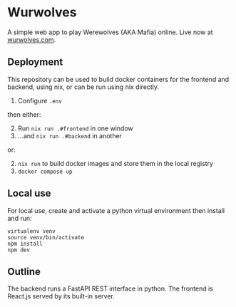Wurwolves
=========

A simple web app to play Werewolves (AKA Mafia) online. Live now at [wurwolves.com](https://www.wurwolves.com).

Deployment
----------

This repository can be used to build docker containers for the frontend and backend, using nix, or can be run using nix directly. 

1. Configure `.env`

then either:

2. Run `nix run .#frontend` in one window
3. ...and `nix run .#backend` in another

or:

2. `nix run` to build docker images and store them in the local registry
3. `docker compose up`


Local use
---------

For local use, create and activate a python virtual environment then install and run:

```
virtualenv venv
source venv/bin/activate
npm install
npm dev
```

Outline
-------

The backend runs a FastAPI REST interface in python. The frontend is React.js served by its built-in server.
